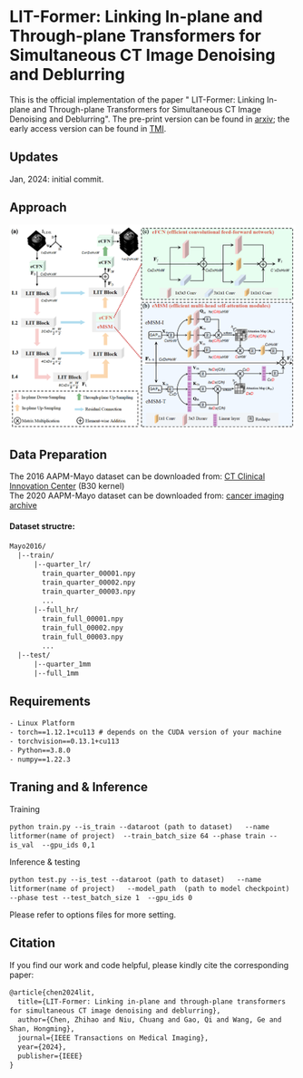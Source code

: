 # LIT-Former: Linking In-plane and Through-plane Transformers for Simultaneous CT Image Denoising and Deblurring
This is the official implementation of the paper " LIT-Former: Linking In-plane and Through-plane Transformers for Simultaneous CT Image Denoising and Deblurring". The pre-print version can be found in [arxiv](https://arxiv.org/abs/2302.10630); the early access version can be found in [TMI](https://ieeexplore.ieee.org/document/10385173/).


## Updates
Jan, 2024: initial commit.  

## Approach
![](fig/litformer.png)

## Data Preparation
The 2016 AAPM-Mayo dataset can be downloaded from: [CT Clinical Innovation Center](https://ctcicblog.mayo.edu/2016-low-dose-ct-grand-challenge/) (B30 kernel)  
The 2020 AAPM-Mayo dataset can be downloaded from: [cancer imaging archive](https://wiki.cancerimagingarchive.net/pages/viewpage.action?pageId=52758026)   
#### Dataset structre:
```
Mayo2016/
  |--train/
      |--quarter_lr/
        train_quarter_00001.npy
        train_quarter_00002.npy
        train_quarter_00003.npy
        ...
      |--full_hr/
        train_full_00001.npy
        train_full_00002.npy
        train_full_00003.npy
        ...
  |--test/
      |--quarter_1mm
      |--full_1mm
```

## Requirements
```
- Linux Platform
- torch==1.12.1+cu113 # depends on the CUDA version of your machine
- torchvision==0.13.1+cu113
- Python==3.8.0
- numpy==1.22.3
```

## Traning and & Inference
Training
```
python train.py --is_train --dataroot (path to dataset)   --name litformer(name of project)  --train_batch_size 64 --phase train --is_val  --gpu_ids 0,1
```

Inference & testing
```
python test.py --is_test --dataroot (path to dataset)   --name litformer(name of project)   --model_path  (path to model checkpoint) --phase test --test_batch_size 1  --gpu_ids 0
```
Please refer to options files for more setting.


## Citation
If you find our work and code helpful, please kindly cite the corresponding paper:
```
@article{chen2024lit,
  title={LIT-Former: Linking in-plane and through-plane transformers for simultaneous CT image denoising and deblurring},
  author={Chen, Zhihao and Niu, Chuang and Gao, Qi and Wang, Ge and Shan, Hongming},
  journal={IEEE Transactions on Medical Imaging},
  year={2024},
  publisher={IEEE}
}
```

